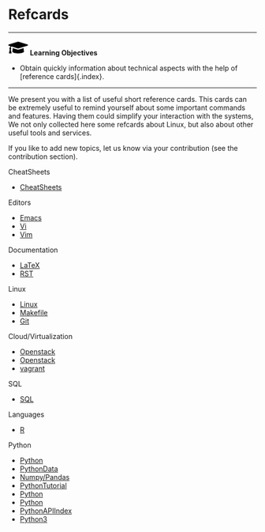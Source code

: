 # Refcards

---

![](images/learning.png) **Learning Objectives**

* Obtain quickly information about technical aspects with the help of [reference cards]{.index}.

---

We present you with a list of useful short reference cards. This cards
can be extremely useful to remind yourself about some important commands
and features. Having them could simplify your interaction with the
systems, We not only collected here some refcards about Linux, but also
about other useful tools and services.

If you like to add new topics, let us know via your contribution (see
the contribution section).

CheatSheets

* [CheatSheets](http://www.cheat-sheets.org/)

Editors

* [Emacs](https://www.gnu.org/software/emacs/refcards/pdf/refcard.pdf)
* [Vi](http://www.ks.uiuc.edu/Training/Tutorials/Reference/virefcard.pdf)
* [Vim](http://michaelgoerz.net/refcards/vimqrc.pdf)

Documentation

* [LaTeX](https://wch.github.io/latexsheet/latexsheet.pdf)
* [RST](https://github.com/ralsina/rst-cheatsheet/blob/master/rst-cheatsheet.pdf)

Linux

* [Linux](http://www.cs.jhu.edu/~joanne/unixRC.pdf)
* [Makefile](http://www.tofgarion.net/lectures/IN323/refcards/refcardMakeIN323.pdf)
* [Git](https://education.github.com/git-cheat-sheet-education.pdf)


Cloud/Virtualization

* [Openstack](http://docs.openstack.org/user-guide/cli_cheat_sheet.html)
* [Openstack](http://cmias.free.fr/IMG/pdf/rc208_010d-openstack_2.pdf)
* [vagrant](https://www.cheatography.com/davbfr/cheat-sheets/vagrant-cheat-sheet/)

SQL

* [SQL](http://www.digilife.be/quickreferences/QRC/MySQL-4.02a.pdf)

Languages

* [R](https://cran.r-project.org/doc/contrib/Short-refcard.pdf)

Python 

* [Python](https://dzone.com/refcardz/core-python)
* [PythonData](https://dzone.com/refcardz/data-mining-discovering-and)
* [Numpy/Pandas](http://www.cheat-sheets.org/saved-copy/NumPy_SciPy_Pandas_Quandl_Cheat_Sheet.pdf)
* [PythonTutorial](http://fivedots.coe.psu.ac.th/Software.coe/learnPython/Cheat%20Sheets/python2.pdf)
* [Python](http://www.cheat-sheets.org/saved-copy/PQRC-2.4-A4-latest.pdf)
* [Python](https://www.cheatography.com/davechild/cheat-sheets/python/pdf/)
* [PythonAPIIndex](http://overapi.com/python)
* [Python3](https://perso.limsi.fr/pointal/_media/python:cours:mementopython3-english.pdf)

